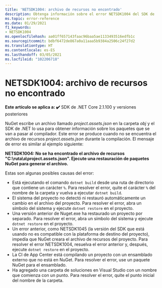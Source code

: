 ```yaml
---
title: 'NETSDK1004: archivo de recursos no encontrado'
description: Obtenga información sobre el error NETSDK1004 del SDK de .NET, que se produce cuando no se encuentra el archivo project.assets.json.
ms.topic: error-reference
ms.date: 01/29/2021
f1_keywords:
- NETSDK1004
ms.openlocfilehash: aa01ff657143faac96baa5ae1133493516edfb1c
ms.sourcegitcommit: bdbf6472de867a0a11aaa5b9384a2506c24f27d2
ms.translationtype: HT
ms.contentlocale: es-ES
ms.lasthandoff: 03/05/2021
ms.locfileid: "102206718"
---
```

# <a name="netsdk1004-assets-file-not-found"></a>NETSDK1004: archivo de recursos no encontrado

**Este artículo se aplica a: ✔️** SDK de .NET Core 2.1.100 y versiones posteriores

NuGet escribe un archivo llamado *project.assets.json* en la carpeta *obj* y el SDK de .NET lo usa para obtener información sobre los paquetes que se van a pasar al compilador. Este error se produce cuando no se encuentra el archivo de recursos *project.assets.json* durante la compilación. El mensaje de error es similar al ejemplo siguiente:

**NETSDK1004: No se ha encontrado el archivo de recursos "C:\ruta\a\project.assets.json". Ejecute una restauración de paquetes NuGet para generar el archivo.**

Estas son algunas posibles causas del error:

* Está ejecutando el comando `dotnet build` desde una ruta de directorio que contiene un carácter `%`. Para resolver el error, quite el carácter `%` del nombre de la carpeta y vuelva a ejecutar `dotnet build`.
* El sistema del proyecto no detectó ni restauró automáticamente un cambio en el archivo del proyecto. Para resolver el error, abra un símbolo del sistema y ejecute `dotnet restore` en el proyecto.
* Una versión anterior de Nuget.exe ha restaurado un proyecto por separado. Para resolver el error, abra un símbolo del sistema y ejecute `dotnet restore` en el proyecto.
* Un error anterior, como NETSDK1045 (la versión del SDK que está usando no es compatible con la plataforma de destino del proyecto), impedía que NuGet creara el archivo de recursos del proyecto. Para resolver el error NETSDK1004, resuelva el error anterior y, después, ejecute `dotnet restore` en el proyecto.
* La CI de App Center está compilando un proyecto con un ensamblado externo que no está en NuGet. Para resolver el error, use un paquete NuGet para el ensamblado.
* Ha agregado una carpeta de soluciones en Visual Studio con un nombre que comienza con un punto. Para resolver el error, quite el punto inicial del nombre de la carpeta.
